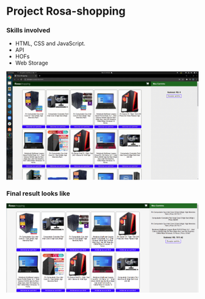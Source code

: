 # Project Rosa-shopping

### Skills involved
- HTML, CSS and JavaScript.
- API
- HOFs
- Web Storage

![Result video](./result.gif)

### Final result looks like
![image result](result.png)
